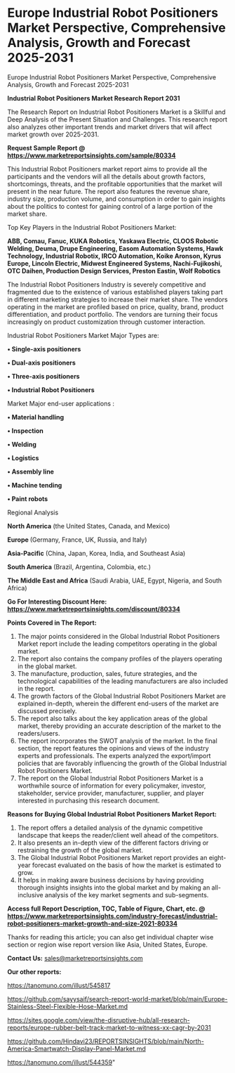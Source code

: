 # Europe Industrial Robot Positioners Market Perspective, Comprehensive Analysis, Growth and Forecast 2025-2031
Europe Industrial Robot Positioners Market Perspective, Comprehensive Analysis, Growth and Forecast 2025-2031

<strong>Industrial Robot Positioners Market Research Report 2031</strong>

The Research Report on Industrial Robot Positioners Market is a Skillful and Deep Analysis of the Present Situation and Challenges. This research report also analyzes other important trends and market drivers that will affect market growth over 2025-2031.

<strong>Request Sample Report @ <a href=https://www.marketreportsinsights.com/sample/80334>https://www.marketreportsinsights.com/sample/80334</a></strong>

This Industrial Robot Positioners market report aims to provide all the participants and the vendors will all the details about growth factors, shortcomings, threats, and the profitable opportunities that the market will present in the near future. The report also features the revenue share, industry size, production volume, and consumption in order to gain insights about the politics to contest for gaining control of a large portion of the market share.

Top Key Players in the Industrial Robot Positioners Market:

<strong>ABB, Comau, Fanuc, KUKA Robotics, Yaskawa Electric, CLOOS Robotic Welding, Deuma, Drupe Engineering, Easom Automation Systems, Hawk Technology, Industrial Robotix, IRCO Automation, Koike Aronson, Kyrus Europe, Lincoln Electric, Midwest Engineered Systems, Nachi-Fujikoshi, OTC Daihen, Production Design Services, Preston Eastin, Wolf Robotics</strong>

The Industrial Robot Positioners Industry is severely competitive and fragmented due to the existence of various established players taking part in different marketing strategies to increase their market share. The vendors operating in the market are profiled based on price, quality, brand, product differentiation, and product portfolio. The vendors are turning their focus increasingly on product customization through customer interaction.

Industrial Robot Positioners Market Major Types are:

<strong>• Single-axis positioners

• Dual-axis positioners

• Three-axis positioners

• Industrial Robot Positioners</strong>

Market Major end-user applications :

<strong>• Material handling

• Inspection

• Welding

• Logistics

• Assembly line

• Machine tending

• Paint robots</strong>

Regional Analysis

</u><strong><b>North America</b></strong> (the United States, Canada, and Mexico)

<strong><b>Europe </b></strong>(Germany, France, UK, Russia, and Italy)

<strong><b>Asia-Pacific</b></strong> (China, Japan, Korea, India, and Southeast Asia)

<strong><b>South America</b></strong> (Brazil, Argentina, Colombia, etc.)

<strong><b>The Middle East and Africa</b></strong> (Saudi Arabia, UAE, Egypt, Nigeria, and South Africa)

<strong>Go For Interesting Discount Here: <a href=https://www.marketreportsinsights.com/discount/80334>https://www.marketreportsinsights.com/discount/80334</a></strong>

<strong>Points Covered in The Report:</strong>
<ol>
  <li>The major points considered in the Global Industrial Robot Positioners Market report include the leading competitors operating in the global market.</li>
  <li>The report also contains the company profiles of the players operating in the global market.</li>
  <li>The manufacture, production, sales, future strategies, and the technological capabilities of the leading manufacturers are also included in the report.</li>
  <li>The growth factors of the Global Industrial Robot Positioners Market are explained in-depth, wherein the different end-users of the market are discussed precisely.</li>
  <li>The report also talks about the key application areas of the global market, thereby providing an accurate description of the market to the readers/users.</li>
  <li>The report incorporates the SWOT analysis of the market. In the final section, the report features the opinions and views of the industry experts and professionals. The experts analyzed the export/import policies that are favorably influencing the growth of the Global Industrial Robot Positioners Market.</li>
  <li>The report on the Global Industrial Robot Positioners Market is a worthwhile source of information for every policymaker, investor, stakeholder, service provider, manufacturer, supplier, and player interested in purchasing this research document.</li>
</ol>
<strong>Reasons for Buying Global Industrial Robot Positioners Market Report:</strong>

<ol>
  <li>The report offers a detailed analysis of the dynamic competitive landscape that keeps the reader/client well ahead of the competitors.</li>
  <li>It also presents an in-depth view of the different factors driving or restraining the growth of the global market.</li>
  <li>The Global Industrial Robot Positioners Market report provides an eight-year forecast evaluated on the basis of how the market is estimated to grow.</li>
  <li>It helps in making aware business decisions by having providing thorough insights insights into the global market and by making an all-inclusive analysis of the key market segments and sub-segments.</li>
</ol>
<strong>Access full Report Description, TOC, Table of Figure, Chart, etc. @ <a href=https://www.marketreportsinsights.com/industry-forecast/industrial-robot-positioners-market-growth-and-size-2021-80334>https://www.marketreportsinsights.com/industry-forecast/industrial-robot-positioners-market-growth-and-size-2021-80334</a></strong>


Thanks for reading this article; you can also get individual chapter wise section or region wise report version like Asia, United States, Europe.

<strong>Contact Us:</strong>
sales@marketreportsinsights.com

<strong>Our other reports:</strong>

<a href=https://tanomuno.com/illust/545817>https://tanomuno.com/illust/545817</a>

<a href=https://github.com/sayysaif/search-report-world-market/blob/main/Europe-Stainless-Steel-Flexible-Hose-Market.md>https://github.com/sayysaif/search-report-world-market/blob/main/Europe-Stainless-Steel-Flexible-Hose-Market.md</a>

<a href=https://sites.google.com/view/the-disruptive-hub/all-research-reports/europe-rubber-belt-track-market-to-witness-xx-cagr-by-2031>https://sites.google.com/view/the-disruptive-hub/all-research-reports/europe-rubber-belt-track-market-to-witness-xx-cagr-by-2031</a>

<a href=https://github.com/Hindavi23/REPORTSINSIGHTS/blob/main/North-America-Smartwatch-Display-Panel-Market.md>https://github.com/Hindavi23/REPORTSINSIGHTS/blob/main/North-America-Smartwatch-Display-Panel-Market.md</a>

<a href=https://tanomuno.com/illust/544359>https://tanomuno.com/illust/544359</a>"
